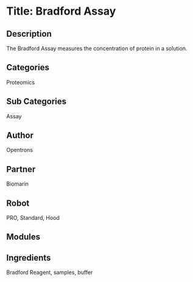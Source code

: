 # Title:  Bradford Assay

## Description
The Bradford Assay measures the concentration of protein in a solution.

## Categories
Proteomics

## Sub Categories
Assay

## Author
Opentrons

## Partner
Biomarin

## Robot
PRO, Standard, Hood

## Modules

## Ingredients
Bradford Reagent, samples, buffer

